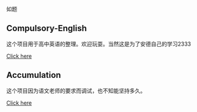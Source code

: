 <p>如题</p>
<h2>Compulsory-English</h2>
<p>这个项目用于高中英语的整理。欢迎玩耍。当然这是为了安德自己的学习2333</p>
<p><a href="https://dfghj123tyuvi.github.io/Compulsory-English/">Click here</a></p>
<h2>Accumulation</h2>
<p>这个项目因为语文老师的要求而调试，也不知能坚持多久。</p>
<p><a href="https://dfghj123tyuvi.github.io/Accumulation/">Click here</a></p>
